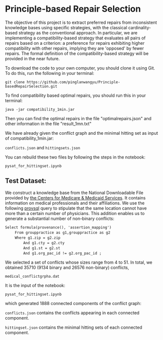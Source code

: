 # Principle-based Repair Selection

The objective of this project is to extract preferred repairs from inconsistent knowledge bases using specific strategies, with the classical cardinality-based strategy as the conventional approach. In particular, we are implementing a compatibility-based strategy that evaluates all pairs of repairs based on a criterion: a preference for repairs exhibiting higher compatibility with other repairs, implying they are 'opposed' by fewer repairs. The formal definition of the compatibility-based strategy will be provided in the near future.

To download the code to your own computer, you should clone it using Git.  
To do this, run the following in your terminal:

    git clone https://github.com/pinglanwangyu/Principle-basedRepairSelection.git

To find compatibility based optimal repairs, you should run this in your terminal:
    
    java -jar compatibility_1min.jar

Then you can find the optimal repairs in the file "optimalrepairs.json" and other information in the file "result_1mn.txt"

We have already given the conflict graph and the minimal hitting set as input of compatibility_1min.jar:  
    
`conflicts.json` and `hittingsets.json`

You can rebuild these two files by following the steps in the notebook:
 
`pysat_for_hittingset.ipynb`
     

    
## Test Dataset:

We construct a knowledge base from the
National Downloadable File provided by [the Centers for Medicare & Medicaid Services](https://data.cms.gov/provider-data). It contains information on
medical professionals and their affiliations. We use the following [provsql](https://github.com/PierreSenellart/provsql.git) query to stipulate
that the same location cannot have more than a certain number of physicians. This addition enables us to generate a substantial
number of non-binary conflicts:

`Select formula(provenance(), 'assertion_mapping')`  
&emsp;&emsp;    `From grouppractice as g1,grouppractice as g2`   
&emsp;&emsp;    `Where g1.zip = g2.zip`   
&emsp;&emsp;&emsp;&emsp;         `And g1.cty = g2.cty`   
&emsp;&emsp;&emsp;&emsp;         `And g1.st = g2.st`    
&emsp;&emsp;&emsp;&emsp;         `And g1.org_pac_id != g2.org_pac_id ;`    


We selected a set of conflicts whose sizes range from 4 to 51. In total, we obtained 35710 (9134 binary and 26576 non-binary) conflicts,

`medical_conflictgrpha.dat`

It is the input of the notebook:

`pysat_for_hittingset.ipynb`
    
which generated 1888 connected components of the conflict graph:  

`conflicts.json` contains the conflicts appearing in each connected component.

`hittingset.json` contains the minimal hitting sets of each connected component.
 
